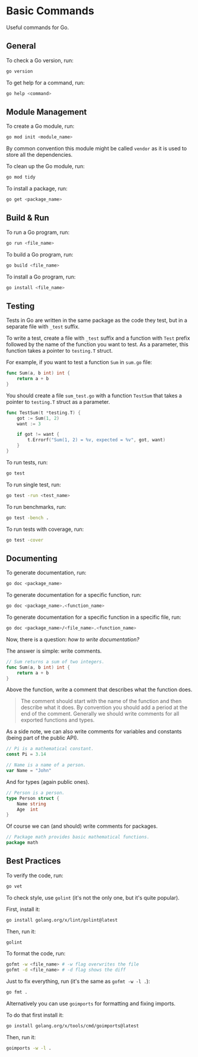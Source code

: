 # Basic Commands

Useful commands for Go.

## General

To check a Go version, run:

```bash
go version
```

To get help for a command, run:

```bash
go help <command>
```

## Module Management

To create a Go module, run:

```bash
go mod init <module_name>
```

By common convention this module might be called `vendor` as it is used to store all the dependencies.

To clean up the Go module, run:

```bash
go mod tidy
```

To install a package, run:

```bash
go get <package_name>
```

## Build & Run

To run a Go program, run:

```bash
go run <file_name>
```

To build a Go program, run:

```bash
go build <file_name>
```

To install a Go program, run:

```bash
go install <file_name>
```

## Testing

Tests in Go are written in the same package as the code they test, but in a separate file with `_test` suffix.

To write a test, create a file with `_test` suffix and a function with `Test` prefix followed by the name of the function you want to test. As a parameter, this function takes a pointer to `testing.T` struct.

For example, if you want to test a function `Sum` in `sum.go` file:

```go
func Sum(a, b int) int {
    return a + b
}
```

You should create a file `sum_test.go` with a function `TestSum` that takes a pointer to `testing.T` struct as a parameter.

```go
func TestSum(t *testing.T) {
    got := Sum(1, 2)
    want := 3

    if got != want {
        t.Errorf("Sum(1, 2) = %v, expected = %v", got, want)
    }
}
```

To run tests, run:

```bash
go test
```

To run single test, run:

```bash
go test -run <test_name>
```

To run benchmarks, run:

```bash
go test -bench .
```

To run tests with coverage, run:

```bash
go test -cover
```

## Documenting

To generate documentation, run:

```bash
go doc <package_name>
```

To generate documentation for a specific function, run:

```bash
go doc <package_name>.<function_name>
```

To generate documentation for a specific function in a specific file, run:

```bash
go doc <package_name>/<file_name>.<function_name>
```

Now, there is a question: _how to write documentation?_

The answer is simple: write comments.

```go
// Sum returns a sum of two integers.
func Sum(a, b int) int {
    return a + b
}
```

Above the function, write a comment that describes what the function does.

> The comment should start with the name of the function and then describe what it does. By convention you should add a period at the end of the comment. Generally we should write comments for all exported functions and types.

As a side note, we can also write comments for variables and constants (being part of the public API).

```go
// Pi is a mathematical constant.
const Pi = 3.14

// Name is a name of a person.
var Name = "John"
```

And for types (again public ones).

```go
// Person is a person.
type Person struct {
    Name string
    Age  int
}
```

Of course we can (and should) write comments for packages.

```go
// Package math provides basic mathematical functions.
package math
```

## Best Practices

To verify the code, run:

```bash
go vet
```

To check style, use `golint` (it's not the only one, but it's quite popular).

First, install it:

```bash
go install golang.org/x/lint/golint@latest
```

Then, run it:

```bash
golint
```

To format the code, run:

```bash
gofmt -w <file_name> # -w flag overwrites the file
gofmt -d <file_name> # -d flag shows the diff
```

Just to fix everything, run (it's the same as `gofmt -w -l .`):

```bash
go fmt .
```

Alternatively you can use `goimports` for formatting and fixing imports.

To do that first install it:

```bash
go install golang.org/x/tools/cmd/goimports@latest
```

Then, run it:

```bash
goimports -w -l .
```

